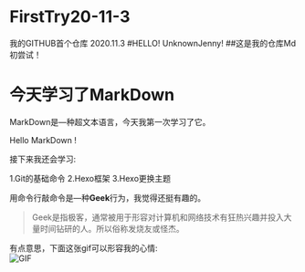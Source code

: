 # FirstTry20-11-3
我的GITHUB首个仓库 2020.11.3
#HELLO! UnknownJenny!
##这是我的仓库Md初尝试！

# 今天学习了MarkDown

MarkDown是—种超文本语言，今天我第一次学习了它。

  Hello MarkDown !

接下来我还会学习:

1.Git的基础命令
2.Hexo框架
3.Hexo更换主题

用命令行敲命令是—种**Geek**行为，我觉得还挺有趣的。

>Geek是指极客，通常被用于形容对计算机和网络技术有狂热兴趣并投入大量时间钻研的人。所以俗称发烧友或怪杰。

有点意思，下面这张gif可以形容我的心情:  
![GIF](https://qgt-style.oss-cn-hangzhou.aliyuncs.com/newcoursep4/g1/g1-2-2/tenor.gif)
